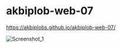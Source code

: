 # akbiplob-web-07
https://akbiplobs.github.io/akbiplob-web-07/

![Screenshot_1](https://github.com/user-attachments/assets/fb0eccd8-03b7-49ca-a82d-9806df931a8f)
